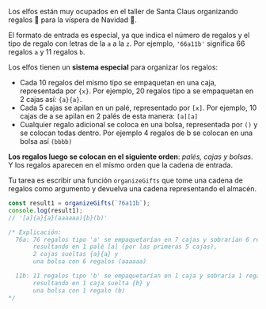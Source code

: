 Los elfos están muy ocupados en el taller de Santa Claus organizando regalos 🎁 para la víspera de Navidad 🎄.

El formato de entrada es especial, ya que indica el número de regalos y el tipo de regalo con letras de la `a` a la `z`. Por ejemplo, `'66a11b'` significa 66 regalos `a` y 11 regalos `b`.

Los elfos tienen un **sistema especial** para organizar los regalos:

- Cada 10 regalos del mismo tipo se empaquetan en una caja, representada por `{x}`. Por ejemplo, 20 regalos tipo a se empaquetan en 2 cajas así: `{a}{a}`.
- Cada 5 cajas se apilan en un palé, representado por `[x]`. Por ejemplo, 10 cajas de a se apilan en 2 palés de esta manera: `[a][a]`
- Cualquier regalo adicional se coloca en una bolsa, representada por `()` y se colocan todas dentro. Por ejemplo 4 regalos de b se colocan en una bolsa así `(bbbb)`

**Los regalos luego se colocan en el siguiente orden**: _palés, cajas y bolsas_. Y los regalos aparecen en el mismo orden que la cadena de entrada.

Tu tarea es escribir una función `organizeGifts` que tome una cadena de regalos como argumento y devuelva una cadena representando el almacén.

```javascript
const result1 = organizeGifts(`76a11b`);
console.log(result1);
// '[a]{a}{a}(aaaaaa){b}(b)'

/* Explicación:
  76a: 76 regalos tipo 'a' se empaquetarían en 7 cajas y sobrarían 6 regalos,
       resultando en 1 palé [a] (por las primeras 5 cajas),
       2 cajas sueltas {a}{a} y
       una bolsa con 6 regalos (aaaaaa)

  11b: 11 regalos tipo 'b' se empaquetarían en 1 caja y sobraría 1 regalo,
       resultando en 1 caja suelta {b} y
       una bolsa con 1 regalo (b)
*/
```
